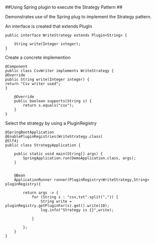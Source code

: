 ##Using Spring plugin to execute the Strategy Pattern ##

Demonstrates use of the Spring plug to implement the Strategy pattern.

An interface is created that extends PlugIn

```
public interface WriteStrategy extends Plugin<String> {

    String write(Integer integer);
}
```

Create a concrete implemention
```
@Component
public class CsvWriter implements WriteStrategy {
@Override
public String write(Integer integer) {
return "Csv writer used";
}

    @Override
    public boolean supports(String s) {
        return s.equals("csv");
    }
}
```

Select the strategy by using a PluginRegistry 

```
@SpringBootApplication
@EnablePluginRegistries(WriteStrategy.class)
@Slf4j
public class StrategyApplication {

	public static void main(String[] args) {
		SpringApplication.run(DemoApplication.class, args);
	}


	@Bean
	ApplicationRunner runner(PluginRegistry<WriteStrategy,String> pluginRegistry){

		return args -> {
			for (String s : "csv,txt".split(",")) {
				String write = pluginRegistry.getPluginFor(s).get().write(10);
				log.info("Strategy is {}",write);

			}

		};
	}
}
```





